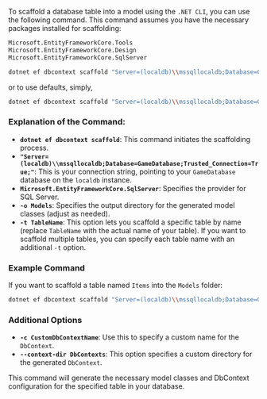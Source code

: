 To scaffold a database table into a model using the `.NET CLI`, you can use the following command. This command assumes you have the necessary packages installed for scaffolding:

```bash
Microsoft.EntityFrameworkCore.Tools
Microsoft.EntityFrameworkCore.Design
Microsoft.EntityFrameworkCore.SqlServer
```

```bash
dotnet ef dbcontext scaffold "Server=(localdb)\\mssqllocaldb;Database=GameDatabase;Trusted_Connection=True;" Microsoft.EntityFrameworkCore.SqlServer -o Models -t TableName
```
or to use defaults, simply,
```bash
dotnet ef dbcontext scaffold "Server=(localdb)\\mssqllocaldb;Database=GameDatabase;Trusted_Connection=True;" Microsoft.EntityFrameworkCore.SqlServer
```

### Explanation of the Command:
- **`dotnet ef dbcontext scaffold`**: This command initiates the scaffolding process.
- **`"Server=(localdb)\\mssqllocaldb;Database=GameDatabase;Trusted_Connection=True;"`**: This is your connection string, pointing to your `GameDatabase` database on the `localdb` instance.
- **`Microsoft.EntityFrameworkCore.SqlServer`**: Specifies the provider for SQL Server.
- **`-o Models`**: Specifies the output directory for the generated model classes (adjust as needed).
- **`-t TableName`**: This option lets you scaffold a specific table by name (replace `TableName` with the actual name of your table). If you want to scaffold multiple tables, you can specify each table name with an additional `-t` option.

### Example Command
If you want to scaffold a table named `Items` into the `Models` folder:

```bash
dotnet ef dbcontext scaffold "Server=(localdb)\\mssqllocaldb;Database=GameDatabase;Trusted_Connection=True;" Microsoft.EntityFrameworkCore.SqlServer -o Models -t Items
```

### Additional Options
- **`-c CustomDbContextName`**: Use this to specify a custom name for the `DbContext`.
- **`--context-dir DbContexts`**: This option specifies a custom directory for the generated `DbContext`.

This command will generate the necessary model classes and DbContext configuration for the specified table in your database.

